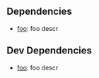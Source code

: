 <!--@dependencies()-->
## <a name="dependencies">Dependencies</a>

- [foo](https://github.com/zkochan/foo): foo descr

<!--/@-->

<!--@devDependencies()-->
## <a name="dev-dependencies">Dev Dependencies</a>

- [foo](https://github.com/zkochan/foo): foo descr

<!--/@-->
